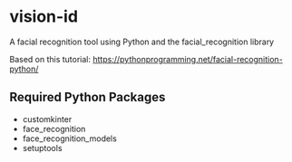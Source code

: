 # vision-id

A facial recognition tool using Python and the facial_recognition library

Based on this tutorial: https://pythonprogramming.net/facial-recognition-python/

## Required Python Packages

- customkinter
- face_recognition
- face_recognition_models
- setuptools

